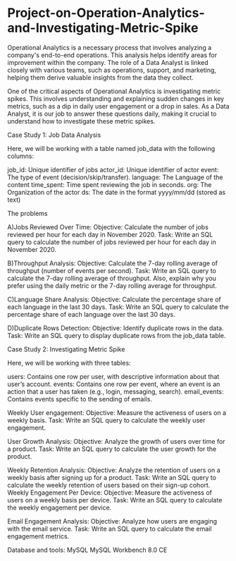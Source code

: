 # Project-on-Operation-Analytics-and-Investigating-Metric-Spike
Operational Analytics is a necessary process that involves analyzing a company's end-to-end operations. This analysis helps identify areas for improvement within the company. The role of a Data Analyst is linked closely with various teams, such as operations, support, and marketing, helping them derive valuable insights from the data they collect.

One of the critical aspects of Operational Analytics is investigating metric spikes. This involves understanding and explaining sudden changes in key metrics, such as a dip in daily user engagement or a drop in sales. As a Data Analyst, it is our job to answer these questions daily, making it crucial to understand how to investigate these metric spikes.



Case Study 1: Job Data Analysis

Here, we will be working with a table named job_data with the following columns:

job_id: Unique identifier of jobs
actor_id: Unique identifier of actor
event: The type of event (decision/skip/transfer).
language: The Language of the content
time_spent: Time spent reviewing the job in seconds.
org: The Organization of the actor
ds: The date in the format yyyy/mm/dd (stored as text)




The problems

A)Jobs Reviewed Over Time:
Objective: Calculate the number of jobs reviewed per hour for each day in November 2020.
Task: Write an SQL query to calculate the number of jobs reviewed per hour for each day in November 2020.

B)Throughput Analysis:
Objective: Calculate the 7-day rolling average of throughput (number of events per second).
Task: Write an SQL query to calculate the 7-day rolling average of throughput. Also, explain why you prefer using the daily metric or the 7-day rolling average for throughput.



C)Language Share Analysis:
Objective: Calculate the percentage share of each language in the last 30 days.
Task: Write an SQL query to calculate the percentage share of each language over the last 30 days.

D)Duplicate Rows Detection:
Objective: Identify duplicate rows in the data.
Task: Write an SQL query to display duplicate rows from the job_data table.


Case Study 2: Investigating Metric Spike

Here, we will be working with three tables:

users: Contains one row per user, with descriptive information about that user’s account.
events: Contains one row per event, where an event is an action that a user has taken (e.g., login, messaging, search).
email_events: Contains events specific to the sending of emails.

Weekly User engagement:
Objective: Measure the activeness of users on a weekly basis.
Task: Write an SQL query to calculate the weekly user engagement.

User Growth Analysis:
Objective: Analyze the growth of users over time for a product.
Task: Write an SQL query to calculate the user growth for the product.

Weekly Retention Analysis:
Objective: Analyze the retention of users on a weekly basis after signing up for a product.
Task: Write an SQL query to calculate the weekly retention of users based on their sign-up cohort.
Weekly Engagement Per Device:
Objective: Measure the activeness of users on a weekly basis per device.
Task: Write an SQL query to calculate the weekly engagement per device.

Email Engagement Analysis:
Objective: Analyze how users are engaging with the email service.
Task: Write an SQL query to calculate the email engagement metrics.


Database and tools:
MySQL
MySQL Workbench 8.0 CE

